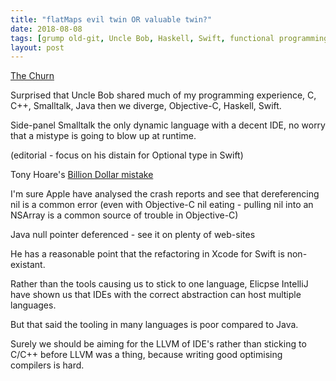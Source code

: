 ```yaml
---
title: "flatMaps evil twin OR valuable twin?"
date: 2018-08-08
tags: [grump old-git, Uncle Bob, Haskell, Swift, functional programming, null]
layout: post
---
```


[The Churn](http://blog.cleancoder.com/uncle-bob/2016/07/27/TheChurn.html)

Surprised that Uncle Bob shared much of my programming experience, C, C++,  Smalltalk, Java then we diverge, Objective-C, Haskell, Swift.

Side-panel
Smalltalk the only dynamic language with a decent IDE, no worry that a mistype is going to blow up at runtime.

(editorial - focus on his distain for Optional type in Swift)

Tony Hoare's [Billion Dollar mistake](https://www.infoq.com/presentations/Null-References-The-Billion-Dollar-Mistake-Tony-Hoare)

I'm sure Apple have analysed the crash reports and see that dereferencing nil is a common error (even with Objective-C nil eating - pulling nil into an NSArray is a common source of trouble in Objective-C)

Java null pointer deferenced - see it on plenty of web-sites

He has a reasonable point that the refactoring in Xcode for Swift is non-existant.

Rather than the tools causing us to stick to one language, Elicpse IntelliJ have shown us that IDEs with the correct abstraction can host multiple languages.

But that said the tooling in many languages is poor compared to Java.

Surely we should be aiming for the LLVM of IDE's rather than sticking to C/C++ before LLVM was a thing, because writing good optimising compilers is hard. 
